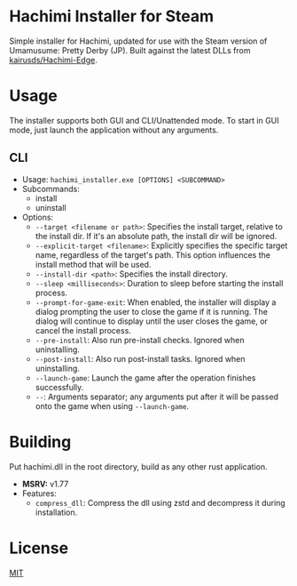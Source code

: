# Hachimi Installer for Steam
Simple installer for Hachimi, updated for use with the Steam version of Umamusume: Pretty Derby (JP). Built against the latest DLLs from [kairusds/Hachimi-Edge](https://github.com/kairusds/Hachimi-Edge).

# Usage
The installer supports both GUI and CLI/Unattended mode. To start in GUI mode, just launch the application without any arguments.

## CLI
- Usage: `hachimi_installer.exe [OPTIONS] <SUBCOMMAND>`
- Subcommands:
    - install
    - uninstall
- Options:
    - `--target <filename or path>`: Specifies the install target, relative to the install dir. If it's an absolute path, the install dir will be ignored.
    - `--explicit-target <filename>`: Explicitly specifies the specific target name, regardless of the target's path. This option influences the install method that will be used.
    - `--install-dir <path>`: Specifies the install directory.
    - `--sleep <milliseconds>`: Duration to sleep before starting the install process.
    - `--prompt-for-game-exit`: When enabled, the installer will display a dialog prompting the user to close the game if it is running. The dialog will continue to display until the user closes the game, or cancel the install process.
    - `--pre-install`: Also run pre-install checks. Ignored when uninstalling.
    - `--post-install`: Also run post-install tasks. Ignored when uninstalling.
    - `--launch-game`: Launch the game after the operation finishes successfully.
    - `--`: Arguments separator; any arguments put after it will be passed onto the game when using `--launch-game`.

# Building
Put hachimi.dll in the root directory, build as any other rust application.

- **MSRV:** v1.77
- Features:
    - `compress_dll`: Compress the dll using zstd and decompress it during installation.

# License
[MIT](LICENSE)
